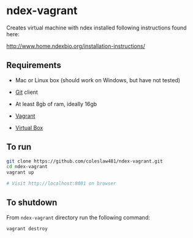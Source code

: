 [vagrant]: https://www.vagrantup.com/
[virtualbox]: https://www.virtualbox.org/
[git]: https://git-scm.com/
 
# ndex-vagrant

Creates virtual machine with ndex installed following 
instructions found here: 

http://www.home.ndexbio.org/installation-instructions/

## Requirements

* Mac or Linux box (should work on Windows, but have not tested)

* [Git] client

* At least 8gb of ram, ideally 16gb

* [Vagrant][vagrant]

* [Virtual Box][virtualbox]

## To run

```Bash
git clone https://github.com/coleslaw481/ndex-vagrant.git
cd ndex-vagrant
vagrant up

# Visit http://localhost:8081 on browser
```

## To shutdown

From `ndex-vagrant` directory run the following command:

```Bash
vagrant destroy
```
